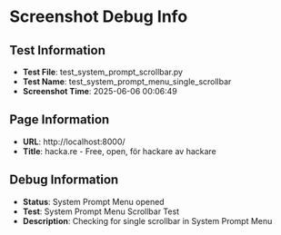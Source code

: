 # Screenshot Debug Info

## Test Information

- **Test File**: test_system_prompt_scrollbar.py
- **Test Name**: test_system_prompt_menu_single_scrollbar
- **Screenshot Time**: 2025-06-06 00:06:49

## Page Information

- **URL**: http://localhost:8000/
- **Title**: hacka.re - Free, open, för hackare av hackare

## Debug Information

- **Status**: System Prompt Menu opened
- **Test**: System Prompt Menu Scrollbar Test
- **Description**: Checking for single scrollbar in System Prompt Menu

